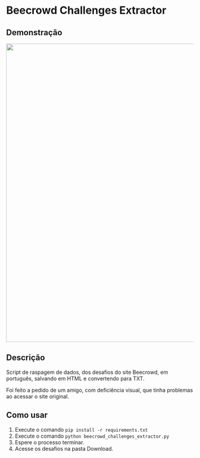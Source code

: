 # Beecrowd Challenges Extractor

## Demonstração
<img src="https://user-images.githubusercontent.com/15692310/236731421-4d67fce3-35f0-4a42-9a68-0b6a7ce08a86.gif" width="800"></img>

## Descrição

Script de raspagem de dados, dos desafios do site Beecrowd, em português, salvando em HTML e convertendo para TXT. 

Foi feito a pedido de um amigo, com deficiência visual, que tinha problemas ao acessar o site original.

## Como usar

1. Execute o comando `pip install -r requirements.txt`
2. Execute o comando `python beecrowd_challenges_extractor.py`
3. Espere o processo terminar.
4. Acesse os desafios na pasta Download.
